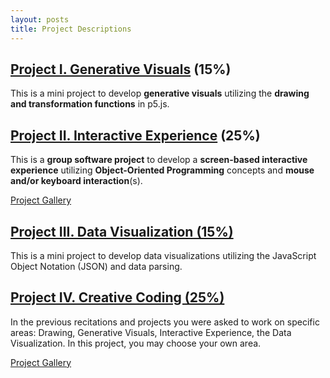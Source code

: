 ```yaml
---
layout: posts
title: Project Descriptions
---
```


## [Project I. Generative Visuals](https://docs.google.com/document/d/1HF_XvDINWOYGLN8fGhALrKMd0CtyKGAMrymBe70Ln_M/edit?usp=sharing) (15%)

This is a mini project to develop **generative visuals** utilizing the **drawing
and transformation functions** in p5.js.

## [Project II. Interactive Experience](https://docs.google.com/document/d/1KyPnTRqoMipSgxU10QJ_ey74tY0YETPe3Q9Xt26TWRo/edit?usp=drive_web&ouid=112951101116018294463) (25%)

This is a **group software project** to develop a **screen-based interactive
experience** utilizing **Object-Oriented Programming** concepts and **mouse and/or
keyboard interaction**(s).

[Project Gallery](/galleries/interactive-projects)

## [Project III. Data Visualization (15%)](https://docs.google.com/document/d/148UYwBW0jFeLH6NjE_SVmLDn4EO5fwCmlpaeraB6NvI/edit?usp=sharing)

This is a mini project to develop data visualizations utilizing the JavaScript Object Notation (JSON) and data parsing.

## [Project IV. Creative Coding (25%)](https://docs.google.com/document/d/1sLbt5CQMm8ZVlM2s18iBkgFyY4Ma_jN4oooBxxPfQzA/edit?usp=sharing)

In the previous recitations and projects you were asked to work on specific areas: Drawing, Generative Visuals, Interactive Experience, the Data Visualization. In this project, you may choose your own area.

[Project Gallery](/galleries/final-projects)
